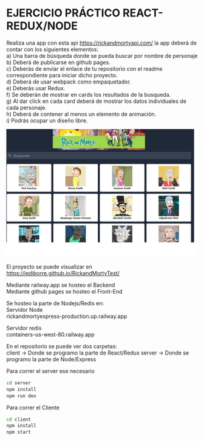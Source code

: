 # EJERCICIO PRÁCTICO REACT-REDUX/NODE

Realiza una app con esta api https://rickandmortyapi.com/ la app deberá de contar con los siguientes elementos:  
a) Una barra de búsqueda donde se pueda buscar por nombre de personaje  
b) Deberá de publicarse en github pages.  
c) Deberás de enviar el enlace de tu repositorio con el readme correspondiente para iniciar dicho proyecto.  
d) Deberá de usar webpack como empaquetador.  
e) Deberás usar Redux.  
f) Se deberán de mostrar en cards los resultados de la busqueda.  
g) Al dar click en cada card deberá de mostrar los datos individuales de cada personaje.  
h) Deberá de contener al menos un elemento de animación.  
i) Podrás ocupar un diseño libre.  

![Rick y Morty en React](img/captura1.jpg?raw=true "Rick y Morty en React")  

El proyecto se puede visualizar en  
https://jediborre.github.io/RickandMortyTest/  

Mediante railway.app se hosteo el Backend  
Mediante github pages se hosteo el Front-End  

Se hosteo la parte de Nodejs/Redis en:  
Servidor Node  
rickandmortyexpress-production.up.railway.app  

Servidor redis  
containers-us-west-80.railway.app  

En el repositorio se puede ver dos carpetas:  
client -> Donde se programo la parte de React/Redux
server -> Donde se programo la parte de Node/Express

Para correr el server ese necesario
```bash
cd server
npm install
npm run dev
```

Para correr el Cliente
```bash
cd client
npm install
npm start
```